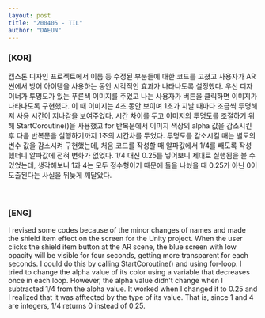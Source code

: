 ```yaml
---
layout: post
title: "200405 - TIL"
author: "DAEUN"
---
```


### [KOR]
캡스톤 디자인 프로젝트에서 이름 등 수정된 부분들에 대한 코드를 고쳤고 사용자가 AR 씬에서 방어 아이템을 사용하는 동안 시각적인 효과가 나타나도록 설정했다. 우선 디자이너가 투명도가 있는 푸른색 이미지를 주었고 나는 사용자가 버튼을 클릭하면 이미지가 나타나도록 구현했다. 이 때 이미지는 4초 동안 보이며 1초가 지날 때마다 조금씩 투명해져 사용 시간이 지나감을 보여주었다. 시간 차이를 두고 이미지의 투명도를 조절하기 위해 StartCoroutine()을 사용했고 for 반복문에서 이미지 색상의 alpha 값을 감소시킨 후 다음 반복문을 실행하기까지 1초의 시간차를 두었다. 투명도를 감소시킬 때는 별도의 변수 값을 감소시켜 구현했는데, 처음 코드를 작성할 때 알파값에서 1/4를 빼도록 작성했더니 알파값에 전혀 변화가 없었다. 1/4 대신 0.25를 넣어보니 제대로 실행됨을 볼 수 있었는데, 생각해보니 1과 4는 모두 정수형이기 때문에 둘을 나눴을 때 0.25가 아닌 0이 도출된다는 사실을 뒤늦게 깨달았다.
<br><br><br>
### [ENG]
I revised some codes because of the minor changes of names and made the shield item effect on the screen for the Unity project. When the user clicks the shield item button at the AR scene, the blue screen with low opacity will be visible for four seconds, getting more transparent for each seconds. I could do this by calling StartCoroutine() and using for-loop. I tried to change the alpha value of its color using a variable that decreases once in each loop. However, the alpha value didn't change when I subtracted 1/4 from the alpha value. It worked when I changed it to 0.25 and I realized that it was afftected by the type of its value. That is, since 1 and 4 are integers, 1/4 returns 0 instead of 0.25.
